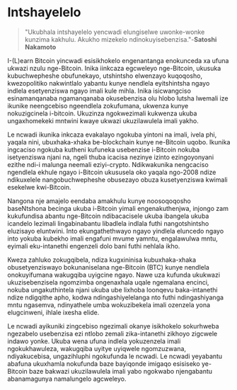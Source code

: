 # Intshayelelo
> "Ukubhala intshayelelo yencwadi elungiselwe uwonke-wonke kunzima kakhulu. Akukho mizekelo ndinokuyisebenzisa."-**Satoshi Nakamoto**

I-(L)earn Bitcoin yincwadi esisikhokelo engenantanga enokunceda xa ufuna ukwazi nzulu nge-Bitcoin. Inika iinkcaza egcweleyo nge-Bitcoin, ukusuka kubuchwepheshe obufunekayo, utshintsho elwenzayo kuqoqosho, kwezopolitiko nakwintlalo yabantu kunye nendlela eyitshintsha ngayo indlela esetyenziswa ngayo imali kule mihla. Inika isicwangciso esinamanqanaba ngamanqanaba okusebenzisa olu hlobo lutsha lwemali ize ikunike neengcebiso ngeendlela zokufumana, ukwenza kunye nokuzigcinela i-bitcoin. Ukuzinza ngokwezimali kukwenza ukuba ungaxhomekeki mntwini kwaye ukwazi ukuzilawulela imali yakho. 

Le ncwadi ikunika inkcaza evakalayo ngokuba yintoni na imali, ivela phi, yaqala nini, ubuxhaka-xhaka be-blockchain kunye ne-Bitcoin uqobo. Ikunika ingcaciso ngokuba kutheni kufuneka usebenzise i-Bitcoin nokuba isetyenziswa njani na, ngeli thuba icacisa nezinye izinto ezingoyonyani ezithe ndi-i malunga neemali eziyi-crypto. Ndikwakunika nengcaciso ngendlela ekhule ngayo i-Bitcoin ukususela oko yaqala ngo-2008 ndize ndikuxelele nangobuchwepheshe obusezayo obuza kusetyenziswa kwimali esekelwe kwi-Bitcoin.

Nangona nje amajelo eendaba amakhulu kunye noosoqoqosho baseNtshona becinga ukuba i-Bitcoin yimali engenakuthenjwa, injongo zam kukufundisa abantu nge-Bitcoin ndibacacisele ukuba ibangela ukuba icandelo lezimali lingabinabantu libadlela indlala futhi nangotshintsho eluzisayo eluntwini. Into ekungathethwayo ngayo yindlela eluncedo ngayo into yokuba kubekho imali engafuni mvume yamntu, engalawulwa mntu, eyimali eku-intanethi engenzeli dolo bani futhi nehlala ikho.

Kweza zahluko zokugqibela, ndiza kugxininisa kubuxhaka-xhaka obusetyenziswayo bokunaniselana nge-Bitcoin (BTC) kunye nendlela onokuyifumana wakugqiba uyigcine ngayo. Nawe uza kufunda ukukwazi ukuzisebenzisela ngomzimba ongenaxhala uqale ngemalana encinci, nokuba ungakuthintela njani ukuba ube lixhoba loonqevu baka-intanethi ndize ndigqithe apho, kodwa ndingashiyelelanga nto futhi ndingashiyanga mntu ngasemva, ndinyathele umba wokuzibekela imali ozenzela yona elugcinweni, ihlale ixesha elide. 

Le ncwadi ayikuniki zingcebiso ngezimali okanye isikhokelo sokurhweba ngezabelo usebenzisa ezi ntlobo zemali zika-intanethi zikhoyo zigcwele indawo yonke. Ukuba wena ufuna indlela yokuzenzela imali ngokukhawuleza, wakugqiba uyitye uyiqwele ngomzuzwana, ndiyakucebisa, ungazihluphi ngokufunda le ncwadi. Le ncwadi yeyabantu abafuna ukuxhamla nokufunda baze bayiqonde imigaqo esisiseko ye-Bitcoin baze bakwazi ukuzilawulela imali yabo ngokwabo njengabantu abanamagunya namalungelo agcweleyo.

